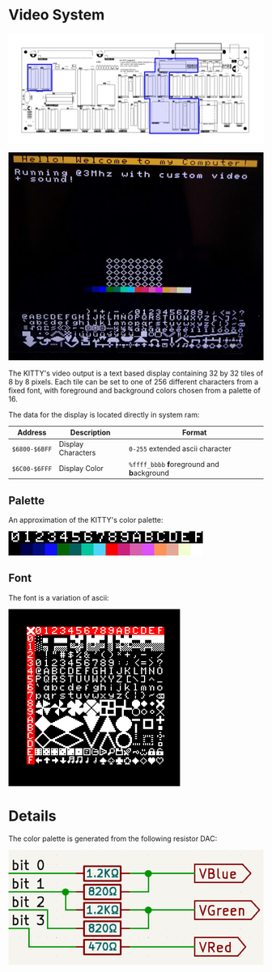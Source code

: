 # Video System

![](board-video.png)

![](display.jpg)

The KITTY's video output is a text based display containing 32 by 32 tiles of 8 by 8 pixels. Each tile can be set to one of 256 different characters from a fixed font, with foreground and background colors chosen from a palette of 16.

The data for the display is located directly in system ram:

| Address |  Description             | Format                                |
|---------|--------------------------|---------------------------------------|
| `$6800-$6BFF` | Display Characters | `0-255` extended ascii character      |
| `$6C00-$6FFF` | Display Color      | `%ffff_bbbb` **f**oreground and **b**ackground |

## Palette

An approximation of the KITTY's color palette:

![](palette-export.png)

## Font

The font is a variation of ascii:

![](font-export.png)

# Details

The color palette is generated from the following resistor DAC:

![](video-dac.png)